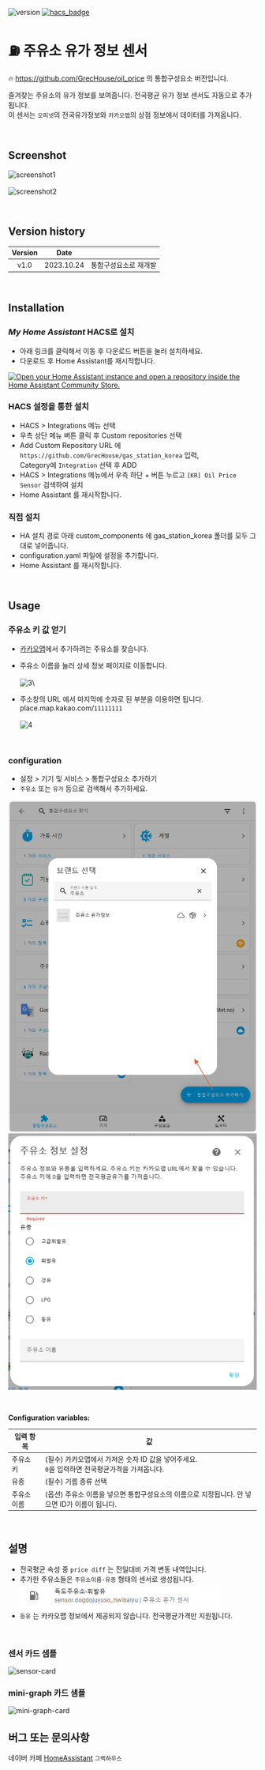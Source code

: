 ![version](https://img.shields.io/badge/version-1.0.0-blue)
[![hacs_badge](https://img.shields.io/badge/HACS-Custom-orange.svg)](https://github.com/custom-components/hacs)

# ⛽ 주유소 유가 정보 센서

🔥 https://github.com/GrecHouse/oil_price 의 통합구성요소 버전입니다.

즐겨찾는 주유소의 유가 정보를 보여줍니다. 전국평균 유가 정보 센서도 자동으로 추가됩니다.\
이 센서는 `오피넷`의 전국유가정보와 `카카오맵`의 상점 정보에서 데이터를 가져옵니다.

<br>

## Screenshot
![screenshot1](https://user-images.githubusercontent.com/49514473/79197668-1b227700-7e6d-11ea-9208-cca012131709.png)\
\
![screenshot2](https://user-images.githubusercontent.com/49514473/79197659-18278680-7e6d-11ea-88b8-bcfd945f3080.png)

<br>

## Version history
| Version | Date        |               |
| :-----: | :---------: | ------------- |
| v1.0    | 2023.10.24  | 통합구성요소로 재개발 |

<br>


## Installation

### _My Home Assistant_ HACS로 설치
- 아래 링크를 클릭해서 이동 후 다운로드 버튼을 눌러 설치하세요.
- 다운로드 후 Home Assistant를 재시작합니다.

[![Open your Home Assistant instance and open a repository inside the Home Assistant Community Store.](https://my.home-assistant.io/badges/hacs_repository.svg)](https://my.home-assistant.io/redirect/hacs_repository/?owner=grechouse&repository=gas_station_korea&category=integration)


### HACS 설정을 통한 설치
- HACS > Integrations 메뉴 선택
- 우측 상단 메뉴 버튼 클릭 후 Custom repositories 선택
- Add Custom Repository URL 에 `https://github.com/GrecHouse/gas_station_korea` 입력, \
  Category에 `Integration` 선택 후 ADD
- HACS > Integrations 메뉴에서 우측 하단 + 버튼 누르고 `[KR] Oil Price Sensor` 검색하여 설치
- Home Assistant 를 재시작합니다.

### 직접 설치
- HA 설치 경로 아래 custom_components 에 gas_station_korea 폴더를 모두 그대로 넣어줍니다.
- configuration.yaml 파일에 설정을 추가합니다.
- Home Assistant 를 재시작합니다.


<br>

## Usage

### 주유소 키 값 얻기
- [카카오맵](https://map.kakao.com/)에서 추가하려는 주유소를 찾습니다.
- 주유소 이름을 눌러 상세 정보 페이지로 이동합니다.\
\
![3](https://user-images.githubusercontent.com/49514473/79194363-60dc4100-7e67-11ea-9fc0-814246e35239.png)\

- 주소창의 URL 에서 마지막에 숫자로 된 부분을 이용하면 됩니다.\
place.map.kakao.com/`11111111`\
\
![4](https://user-images.githubusercontent.com/49514473/79194371-633e9b00-7e67-11ea-94d7-7b8ee241e121.png)

<br>

### configuration
- 설정 > 기기 및 서비스 > 통합구성요소 추가하기
- `주유소` 또는 `유가` 등으로 검색해서 추가하세요.

![Step1](images/step1.png)
![Step2](images/step2.png)

<br>

**Configuration variables:**

|입력 항목|값|
|--|--|
|주유소 키| (필수) 카카오맵에서 가져온 숫자 ID 값을 넣어주세요. <br> `0`을 입력하면 전국평균가격을 가져옵니다. |
|유종| (필수) 기름 종류 선택 |
|주유소 이름| (옵션) 주유소 이름을 넣으면 통합구성요소의 이름으로 지정됩니다. 안 넣으면 ID가 이름이 됩니다. |

<br>

## 설명
- 전국평균 속성 중 `price diff` 는 전일대비 가격 변동 내역입니다.
- 추가한 주유소들은 `주유소이름-유종` 형태의 센서로 생성됩니다.
![Step3](images/step3.png)
- `등유` 는 카카오맵 정보에서 제공되지 않습니다. 전국평균가격만 지원됩니다.

<br>

### 센서 카드 샘플
![sensor-card](https://user-images.githubusercontent.com/49514473/79198317-4194e200-7e6e-11ea-83ad-b52e0e2ef1ca.png)

### mini-graph 카드 샘플
![mini-graph-card](https://user-images.githubusercontent.com/49514473/79198311-3f328800-7e6e-11ea-84b1-3d10e17e58ce.png)


## 버그 또는 문의사항
네이버 카페 [HomeAssistant](https://cafe.naver.com/koreassistant/) `그렉하우스`


